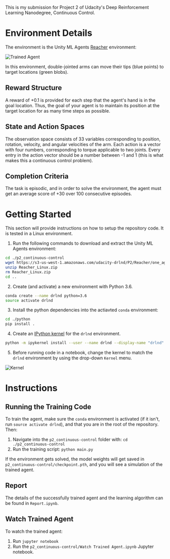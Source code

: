 [//]: # (Image References)
[image1]: https://user-images.githubusercontent.com/10624937/43851024-320ba930-9aff-11e8-8493-ee547c6af349.gif "Trained Agent"
[image2]: https://user-images.githubusercontent.com/10624937/42386929-76f671f0-8106-11e8-9376-f17da2ae852e.png "Kernel"

This is my submission for Project 2 of Udacity's Deep Reinforcement Learning Nanodegree, Continuous Control.

# Environment Details

The environment is the Unity ML Agents [Reacher](https://github.com/Unity-Technologies/ml-agents/blob/main/docs/Learning-Environment-Examples.md#reacher) environment:

![Trained Agent][image1]

In this environment, double-jointed arms can move their tips (blue points) to target locations (green blobs).

## Reward Structure
A reward of +0.1 is provided for each step that the agent's hand is in the goal location. Thus, the goal of your agent is to maintain its position at the target location for as many time steps as possible.

## State and Action Spaces
The observation space consists of 33 variables corresponding to position, rotation, velocity, and angular velocities of the arm. Each action is a vector with four numbers, corresponding to torque applicable to two joints. Every entry in the action vector should be a number between -1 and 1 (this is what makes this a continuous control problem).

## Completion Criteria
The task is episodic, and in order to solve the environment, the agent must get an average score of +30 over 100 consecutive episodes.

# Getting Started

This section will provide instructions on how to setup the repository code. It is tested in a Linux environment.

1. Run the following commands to download and extract the Unity ML Agents environment:
```bash
cd ./p2_continuous-control
wget https://s3-us-west-1.amazonaws.com/udacity-drlnd/P2/Reacher/one_agent/Reacher_Linux.zip
unzip Reacher_Linux.zip
rm Reacher_Linux.zip
cd ..
```

2. Create (and activate) a new environment with Python 3.6.
```bash
conda create --name drlnd python=3.6
source activate drlnd
```
	
3. Install the python dependencies into the actiavted `conda` environment:
```bash
cd ./python
pip install .
```

4. Create an [IPython kernel](http://ipython.readthedocs.io/en/stable/install/kernel_install.html) for the `drlnd` environment.  
```bash
python -m ipykernel install --user --name drlnd --display-name "drlnd"
```

5. Before running code in a notebook, change the kernel to match the `drlnd` environment by using the drop-down `Kernel` menu. 

![Kernel][image2]


# Instructions

## Running the Training Code
To train the agent, make sure the `conda` environment is activated (if it isn't, run `source activate drlnd`), and that you are in the root of the repository. Then:

1. Navigate into the `p2_continuous-control` folder with: `cd ./p2_continuous-control` 
2. Run the training script: `python main.py`

If the environment gets solved, the model weights will get saved in `p2_continuous-control/checkpoint.pth`, and you will see a simulation of the trained agent.

## Report
The details of the successfully trained agent and the learning algorithm can be found in `Report.ipynb`.

## Watch Trained Agent
To watch the trained agent:

1. Run `jupyter notebook`
2. Run the `p2_continuous-control/Watch Trained Agent.ipynb` Jupyter notebook.